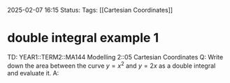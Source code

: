 2025-02-07 16:15
Status: 
Tags: [[Cartesian Coordinates]]
# double integral example 1

TD: YEAR1::TERM2::MA144 Modelling 2::05 Cartesian Coordinates
Q: Write down the area between the curve $y = x^2$ and $y = 2x$ as a double
integral and evaluate it.
A: 